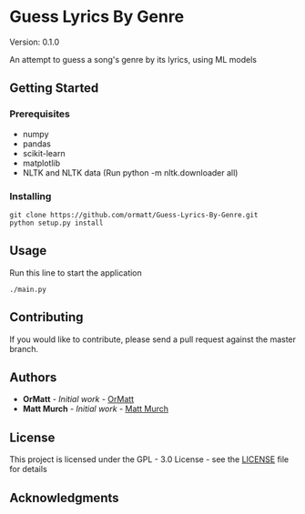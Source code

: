 # Guess Lyrics By Genre
Version: 0.1.0

An attempt to guess a song's genre by its lyrics, using ML models

## Getting Started

### Prerequisites

* numpy
* pandas
* scikit-learn
* matplotlib
* NLTK and NLTK data (Run python -m nltk.downloader all)


### Installing

```
git clone https://github.com/ormatt/Guess-Lyrics-By-Genre.git
python setup.py install
```

## Usage

Run this line to start the application

```
./main.py
```


## Contributing

If you would like to contribute, please send a pull request against the master branch.


## Authors

* **OrMatt** - *Initial work* -  [OrMatt](https://github.com/ormatt)
* **Matt Murch** - *Initial work* - [Matt Murch](https://github.com/mattmurch)

## License

This project is licensed under the GPL - 3.0 License - see the [LICENSE](LICENSE) file for details


## Acknowledgments
